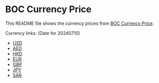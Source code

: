 # BOC Currency Price

This README file shows the currency prices from [BOC Currency Price](https://www.boc.cn/sourcedb/whpj/).

Currency links: (Date for 20240710)

- [USD](https://bocurrencyprice.techina.science/BOC_CURRENCY_PRICE/USD/20240710.json)
- [AED](https://bocurrencyprice.techina.science/BOC_CURRENCY_PRICE/AED/20240710.json)
- [HKD](https://bocurrencyprice.techina.science/BOC_CURRENCY_PRICE/HKD/20240710.json)
- [EUR](https://bocurrencyprice.techina.science/BOC_CURRENCY_PRICE/EUR/20240710.json)
- [GBP](https://bocurrencyprice.techina.science/BOC_CURRENCY_PRICE/GBP/20240710.json)
- [JPY](https://bocurrencyprice.techina.science/BOC_CURRENCY_PRICE/JPY/20240710.json)
- [SAR](https://bocurrencyprice.techina.science/BOC_CURRENCY_PRICE/SAR/20240710.json)

